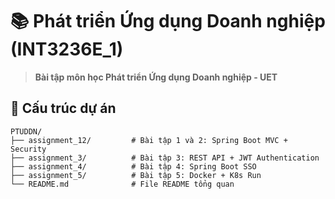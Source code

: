 # 📚 Phát triển Ứng dụng Doanh nghiệp (INT3236E_1)

> **Bài tập môn học Phát triển Ứng dụng Doanh nghiệp - UET**

## 📂 Cấu trúc dự án

```
PTUDDN/
├── assignment_12/         # Bài tập 1 và 2: Spring Boot MVC + Security
├── assignment_3/          # Bài tập 3: REST API + JWT Authentication
├── assignment_4/          # Bài tập 4: Spring Boot SSO
├── assignment_5/          # Bài tập 5: Docker + K8s Run
└── README.md              # File README tổng quan
```
